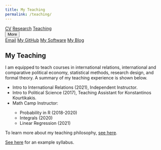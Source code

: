 ```yaml
---
title: My Teaching
permalink: /teaching/
---
```


<!-- Load an icon library -->
<link rel="stylesheet" href="https://cdnjs.cloudflare.com/ajax/libs/font-awesome/4.7.0/css/font-awesome.min.css">

<div class="topnav">
  <a href="https://github.com/milesdwilliams15/job-market-materials/raw/main/cv.pdf"><i class="fa fa-fw fa-file"></i> CV</a>
  <a href="https://milesdwilliams15.github.io/research/"><i class="fa fa-fw fa-area-chart"></i> Research</a>
  <a href="https://milesdwilliams15.github.io/teaching/"><i class="fa fa-fw fa-mortar-board"></i> Teaching</a>
  <div class="dropdown">
        <button class="dropbtn">
        <i class="fa fa-angle-double-down"></i> More</button>
        <div class="dropdown-content">
            <a href="{{ site.data.social-media.email.href }}{{ site.data.social-media.email.id }}"><i class="fa fa-fw fa-envelope"></i> Email</a>
            <a href="{{ site.github.owner_url }}"><i class="fa fa-fw fa-code-fork"></i> My GitHub</a>
            <a href = "https://milesdwilliams15.github.io/software/"><i class="fa fa-fw fa-gears"></i>My Software</a>
            <a href="https://milesdwilliams15.github.io/blog/"><i class="fa fa-fw fa-pencil"></i> My Blog</a>
        </div>
    </div>
</div>

<p> </p>

## My Teaching

I am equipped to teach courses in international relations, international and comparative 
political economy, statistical methods, research design, and formal theory. A summary of my teaching experience is shown below.

 <ul><li>Intro to International Relations (2021), Independent Instructor.</li>
 <li>Intro to Political Science (2017), Teaching Assistant for Konstantinos Kourtikakis.</li>
 <li>Math Camp Instructor:</li>
   <ul>
   <li>Probability in R (2018-2020)</li>
   <li>Integrals (2020)</li>
   <li>Linear Regression (2021)</li>
</ul></ul>

To learn more about my teaching philosophy, [see here](/assets/files/teaching_statement.pdf).

[See here](/assets/files/example_syllabus.pdf) for an example syllabus.